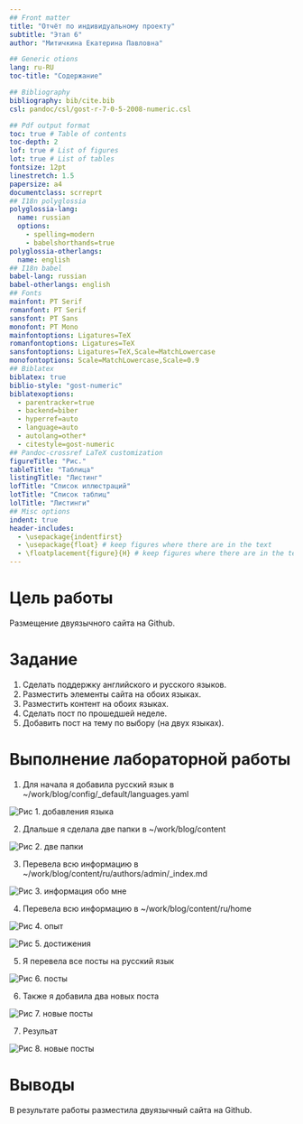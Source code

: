 ```yaml
---
## Front matter
title: "Отчёт по индивидуальному проекту"
subtitle: "Этап 6"
author: "Митичкина Екатерина Павловна"

## Generic otions
lang: ru-RU
toc-title: "Содержание"

## Bibliography
bibliography: bib/cite.bib
csl: pandoc/csl/gost-r-7-0-5-2008-numeric.csl

## Pdf output format
toc: true # Table of contents
toc-depth: 2
lof: true # List of figures
lot: true # List of tables
fontsize: 12pt
linestretch: 1.5
papersize: a4
documentclass: scrreprt
## I18n polyglossia
polyglossia-lang:
  name: russian
  options:
	- spelling=modern
	- babelshorthands=true
polyglossia-otherlangs:
  name: english
## I18n babel
babel-lang: russian
babel-otherlangs: english
## Fonts
mainfont: PT Serif
romanfont: PT Serif
sansfont: PT Sans
monofont: PT Mono
mainfontoptions: Ligatures=TeX
romanfontoptions: Ligatures=TeX
sansfontoptions: Ligatures=TeX,Scale=MatchLowercase
monofontoptions: Scale=MatchLowercase,Scale=0.9
## Biblatex
biblatex: true
biblio-style: "gost-numeric"
biblatexoptions:
  - parentracker=true
  - backend=biber
  - hyperref=auto
  - language=auto
  - autolang=other*
  - citestyle=gost-numeric
## Pandoc-crossref LaTeX customization
figureTitle: "Рис."
tableTitle: "Таблица"
listingTitle: "Листинг"
lofTitle: "Список иллюстраций"
lotTitle: "Список таблиц"
lolTitle: "Листинги"
## Misc options
indent: true
header-includes:
  - \usepackage{indentfirst}
  - \usepackage{float} # keep figures where there are in the text
  - \floatplacement{figure}{H} # keep figures where there are in the text
---
```


# Цель работы

Размещение двуязычного сайта на Github.

# Задание

1. Сделать поддержку английского и русского языков.
2. Разместить элементы сайта на обоих языках.
3. Разместить контент на обоих языках.
4. Сделать пост по прошедшей неделе.
5. Добавить пост на тему по выбору (на двух языках).


# Выполнение лабораторной работы

1. Для начала я добавила русский язык в ~/work/blog/config/_default/languages.yaml

![Рис 1. добавления языка](img%20/1.png)

2. Длальше я сделала две папки в ~/work/blog/content 

![Рис 2. две папки](img%20/2.png)

3. Перевела всю информацию в ~/work/blog/content/ru/authors/admin/_index.md

![Рис 3. информация обо мне](img%20/3.png)

4. Перевела всю информацию в ~/work/blog/content/ru/home

![Рис 4. опыт ](img%20/4.png)

![Рис 5. достижения ](img%20/5.png)

5. Я перевела все посты на русский язык 

![Рис 6. посты ](img%20/6.png)

6. Также я добавила два новых поста 

![Рис 7. новые посты ](img%20/7.png)

7. Резульат 

![Рис 8. новые посты ](img%20/8.png)


# Выводы

В результате работы разместила двуязычный сайта на Github.

